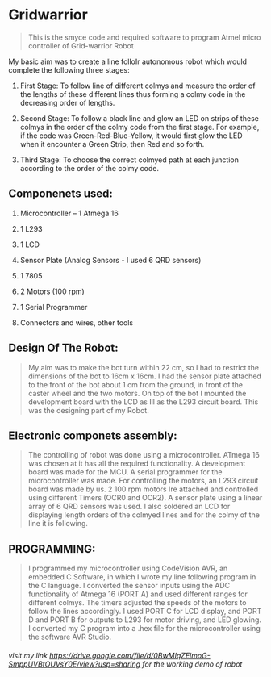# Gridwarrior

>This is the smyce code and required software to program Atmel micro controller of Grid-warrior Robot

My basic aim was to create a line folloIr autonomous robot which would complete the following three stages:

1. First Stage: To follow line of different colmys and measure the order of the lengths of these different lines thus forming a colmy code in the decreasing order of lengths.

2. Second Stage: To follow a black line and glow an LED on strips of these colmys in the order of the colmy code from the first stage. For example, if the code was Green-Red-Blue-Yellow, it would first glow the LED when it encounter a Green Strip, then Red and so forth.

3. Third Stage: To choose the correct colmyed path at each junction according to the order of the colmy code.

## Componenets used:

1. Microcontroller – 1 Atmega 16

2. 1 L293

3. 1 LCD

4. Sensor Plate (Analog Sensors - I used 6 QRD sensors)

5. 1 7805

6. 2 Motors (100 rpm)

7. 1 Serial Programmer

8. Connectors and wires, other tools

## Design Of The Robot:

>My aim was to make the bot turn within 22 cm, so I had to restrict the dimensions of the bot to 16cm x 16cm. I had the sensor plate attached to the front of the bot about 1 cm from the ground, in front of the caster wheel and the two motors. On top of the bot I mounted the development board with the LCD as Ill as the L293 circuit board. This was the designing part of my Robot.

## Electronic componets assembly:

>The controlling of robot was done using a microcontroller. ATmega 16 was chosen at it has all the required functionality. A development board was made for the MCU. A serial programmer for the microcontroller was made. For controlling the motors, an L293 circuit board was made by us. 2 100 rpm motors Ire attached and controlled using different Timers (OCR0 and OCR2). A sensor plate using a linear array of 6 QRD sensors was used. I also soldered an LCD for displaying length orders of the colmyed lines and for the colmy of the line it is following.

## PROGRAMMING:
>I programmed my microcontroller using CodeVision AVR, an embedded C Software, in which I wrote my line following program in the C language. I converted the sensor inputs using the ADC functionality of Atmega 16 (PORT A) and used different ranges for different colmys. The timers adjusted the speeds of the motors to follow the lines accordingly. I used PORT C for LCD display, and PORT D and PORT B for outputs to L293 for motor driving, and LED glowing. I converted my C program into a .hex file for the microcontroller using the software AVR Studio.

###### visit my link https://drive.google.com/file/d/0BwMIqZElmoG-SmppUVBtOUVsY0E/view?usp=sharing for the working demo of robot